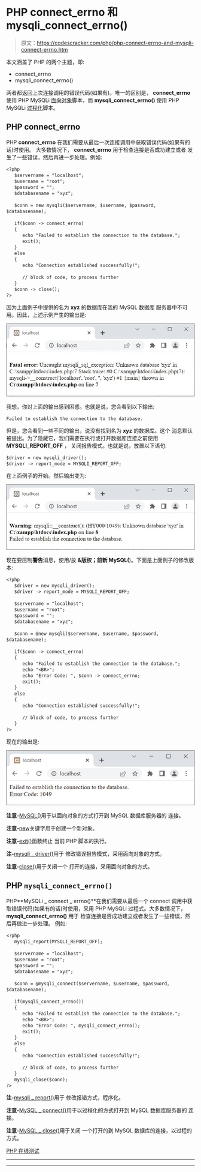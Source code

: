 # PHP connect_errno 和 mysqli_connect_errno()

> 原文：<https://codescracker.com/php/php-connect-errno-and-mysqli-connect-errno.htm>

本文涵盖了 PHP 的两个主题，即:

*   connect_errno
*   mysqli_connect_errno()

两者都返回上次连接调用的错误代码(如果有)。唯一的区别是， **connect_errno** 使用 PHP MySQLi <u>面向对象</u>脚本，而 **mysqli_connect_errno()** 使用 PHP MySQLi <u>过程化</u>脚本。

## PHP connect_errno

PHP **connect_errno** 在我们需要从最后一次连接调用中获取错误代码(如果有的话)时使用。 大多数情况下， **connect_errno** 用于检查连接是否成功建立或者 发生了一些错误，然后再进一步处理。例如:

```
<?php
   $servername = "localhost";
   $username = "root";
   $password = "";
   $databasename = "xyz";

   $conn = new mysqli($servername, $username, $password, $databasename);

   if($conn -> connect_errno)
   {
      echo "Failed to establish the connection to the database.";
      exit();
   }
   else
   {
      echo "Connection established successfully!";

      // block of code, to process further
   }
   $conn -> close();
?>
```

因为上面例子中提供的名为 **xyz** 的数据库在我的 MySQL 数据库 服务器中不可用。因此，上述示例产生的输出是:

![php mysql connect errno](img/5023e93e8b43998f1bae048b7b39e8dc.png)

我想，你对上面的输出感到困惑。也就是说，您会看到以下输出:

```
Failed to establish the connection to the database.
```

但是，您会看到一些不同的输出，说没有找到名为 **xyz** 的数据库。这个 消息默认被提出。为了隐藏它，我们需要在执行或打开数据库连接之前使用 **MYSQLI_REPORT_OFF** ， 关闭报告模式。也就是说，放置以下语句:

```
$driver = new mysqli_driver();
$driver -> report_mode = MYSQLI_REPORT_OFF;
```

在上面例子的开始。然后输出变为:

![php mysql connect errno example](img/2a7d86cb2ab141862010b16ab595c3ea.png)

现在要压制**警告**消息，使用/放 **&版权；**前**新 MySQL(**)。下面是上面例子的修改版本:

```
<?php
   $driver = new mysqli_driver();
   $driver -> report_mode = MYSQLI_REPORT_OFF;

   $servername = "localhost";
   $username = "root";
   $password = "";
   $databasename = "xyz";

   $conn = @new mysqli($servername, $username, $password, $databasename);

   if($conn -> connect_errno)
   {
      echo "Failed to establish the connection to the database.";
      echo "<BR>";
      echo "Error Code: ", $conn -> connect_errno;
      exit();
   }
   else
   {
      echo "Connection established successfully!";

      // block of code, to process further
   }
?>
```

现在的输出是:

![php mysql connect errno code](img/422a89655d23a7b729a83e888cbce1f7.png)

**注意-**[MySQL()](/php/php-mysqli-connect-to-database.htm)用于以面向对象的方式打开到 MySQL 数据库服务器的 连接。

**注意-**[new](/php/php-new-keyword.htm)关键字用于创建一个新对象。

**注意-**[exit()](/php/php-exit-function.htm)函数终止 当前 PHP 脚本的执行。

**注-**[mysqli _ driver()](/php/php-mysqli-driver-and-mysqli-report.htm)用于 修改错误报告模式，采用面向对象的方式。

**注意-**[close()](/php/php-mysqli-close-database-connection.htm)用于关闭一个 打开的连接，采用面向对象的方式。

## PHP `mysqli_connect_errno()`

PHP**MySQLi _ connect _ errno()**在我们需要从最后一个 connect 调用中获取错误代码(如果有的话)时使用，采用 PHP MySQLi 过程式。大多数情况下， **mysqli_connect_errno()** 用于 检查连接是否成功建立或者发生了一些错误，然后再做进一步处理。 例如:

```
<?php
   mysqli_report(MYSQLI_REPORT_OFF);

   $servername = "localhost";
   $username = "root";
   $password = "";
   $databasename = "xyz";

   $conn = @mysqli_connect($servername, $username, $password, $databasename);

   if(mysqli_connect_errno())
   {
      echo "Failed to establish the connection to the database.";
      echo "<BR>";
      echo "Error Code: ", mysqli_connect_errno();
      exit();
   }
   else
   {
      echo "Connection established successfully!";

      // block of code, to process further
   }
   mysqli_close($conn);
?>
```

**注-**[mysqli _ report()](/php/php-mysqli-driver-and-mysqli-report.htm)用于 修改报错方式，程序化。

**注意-**[MySQL _ connect()](/php/php-mysqli-connect-to-database.htm)用于以过程化的方式打开到 MySQL 数据库服务器的 连接。

**注意-**[MySQL _ close()](/php/php-mysqli-close-database-connection.htm)用于关闭 一个打开的到 MySQL 数据库的连接，以过程的方式。

[PHP 在线测试](/exam/showtest.php?subid=8)

* * *

* * *